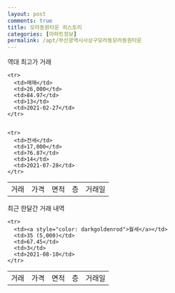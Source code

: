 ```yaml
---
layout: post
comments: true
title: 모라동원타운 히스토리
categories: [아파트정보]
permalink: /apt/부산광역시사상구모라동모라동원타운
---
```


역대 최고가 거래
<table class="sortable">
    <tr>
      <td>거래</td>
      <td>가격</td>
      <td>면적</td>
      <td>층</td>
      <td>거래일</td>
    </tr>
    
    <tr>
      <td>매매</td>
      <td>26,000</td>
      <td>84.97</td>
      <td>13</td>
      <td>2021-02-27</td>
    </tr>
        
    
    <tr>
      <td>전세</td>
      <td>17,000</td>
      <td>76.87</td>
      <td>14</td>
      <td>2021-07-28</td>
    </tr>
        
    
</table>

최근 한달간 거래 내역

<font size='small'>
<table class="sortable">
    <tr>
      <td>거래</td>
      <td>가격</td>
      <td>면적</td>
      <td>층</td>
      <td>거래일</td>
    </tr>

    <tr>
      <td><a style="color: darkgoldenrod">월세</a></td>
      <td>35 (5,000)</td>
      <td>67.45</td>
      <td>3</td>
      <td>2021-08-10</td>
    </tr>
      
</table>
</font>

